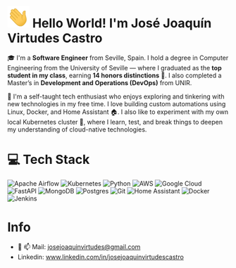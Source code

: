 # <img src="https://github.com/JoaVirtudes19/JoaVirtudes19/blob/main/Hi.gif" width="50"> Hello World! I'm José Joaquín Virtudes Castro  

🎓 I'm a **Software Engineer** from Seville, Spain. I hold a degree in Computer Engineering from the University of Seville — where I graduated as the **top student in my class**, earning **14 honors distinctions** 🏅. I also completed a Master’s in **Development and Operations (DevOps)** from UNIR.

🧠 I'm a self-taught tech enthusiast who enjoys exploring and tinkering with new technologies in my free time. I love building custom automations using Linux, Docker, and Home Assistant 🏠.
I also like to experiment with my own local Kubernetes cluster 📡, where I learn, test, and break things to deepen my understanding of cloud-native technologies.

# 💻 Tech Stack
![Apache Airflow](https://img.shields.io/badge/Apache%20Airflow-017CEE?style=for-the-badge&logo=Apache%20Airflow&logoColor=white) 
![Kubernetes](https://img.shields.io/badge/kubernetes-%23326ce5.svg?style=for-the-badge&logo=kubernetes&logoColor=white) 
![Python](https://img.shields.io/badge/python-3670A0?style=for-the-badge&logo=python&logoColor=ffdd54) 
![AWS](https://img.shields.io/badge/AWS-%23FF9900.svg?style=for-the-badge&logo=amazon-aws&logoColor=white) 
![Google Cloud](https://img.shields.io/badge/GoogleCloud-%234285F4.svg?style=for-the-badge&logo=google-cloud&logoColor=white) 
![FastAPI](https://img.shields.io/badge/FastAPI-005571?style=for-the-badge&logo=fastapi) 
![MongoDB](https://img.shields.io/badge/MongoDB-%234ea94b.svg?style=for-the-badge&logo=mongodb&logoColor=white) 
![Postgres](https://img.shields.io/badge/postgres-%23316192.svg?style=for-the-badge&logo=postgresql&logoColor=white) 
![Git](https://img.shields.io/badge/git-%23F05033.svg?style=for-the-badge&logo=git&logoColor=white) 
![Home Assistant](https://img.shields.io/badge/home%20assistant-%2341BDF5.svg?style=for-the-badge&logo=home-assistant&logoColor=white) 
![Docker](https://img.shields.io/badge/Docker-2496ED?style=for-the-badge&logo=docker&logoColor=white) 
![Jenkins](https://img.shields.io/badge/Jenkins-D24939?style=for-the-badge&logo=jenkins&logoColor=white)


    
# Info
- 💬 📫 Mail: josejoaquinvirtudes@gmail.com
- Linkedin: www.linkedin.com/in/josejoaquinvirtudescastro
